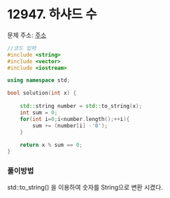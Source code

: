 # 12947. 하샤드 수

문제 주소: [주소](https://programmers.co.kr/learn/courses/30/lessons/12947)

```c++
//코드 입력
#include <string>
#include <vector>
#include <iostream>

using namespace std;

bool solution(int x) {
    
    std::string number = std::to_string(x);
    int sum = 0;
    for(int i=0;i<number.length();++i){
        sum += (number[i] -'0');
    }
    
    return x % sum == 0;
}
```



### 풀이방법

std::to_string() 을 이용하여 숫자를 String으로 변환 시켰다.